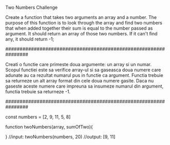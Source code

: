 Two Numbers Challenge

Create a function that takes two arguments an array and a number. 
The purpose of this function is to look through the array and find two numbers that when added together their sum is equal to the number passed as argument. 
It should return an array of those two numbers. 
If it can't find any, it should return -1;


################################################################


Creati o functie care primeste doua argumente: un array si un numar.
Scopul functiei este sa verifice array-ul si sa gaseasca doua numere care adunate au ca rezultat numarul pus in functie ca argument.
Functia trebuie sa returneze un alt array format din cele doua numere gasite.
Daca nu gaseste aceste numere care impreuna sa insumeze numarul din argument, functia trebuie sa returneze -1.

################################################################

const numbers = [2, 9, 11, 5, 8]

function twoNumbers(array, sumOfTwo){

}
//input: twoNumbers(numbers, 20)
//output: [9, 11]
